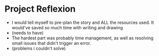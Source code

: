 # Project Reflexion

- I would tell myself to pre-plan the story and ALL the resources used. It would've saved so much time with writing and drawing
- (needs to have)
- The hardest part was probably time management, as well as resolving small issues that didn't trigger an error.
- (problems i couldn't solve)
